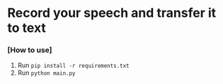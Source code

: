 # Record your speech and transfer it to text

### [How to use]
1.  Run `pip install -r requirements.txt`
2.  Run `python main.py`

   

